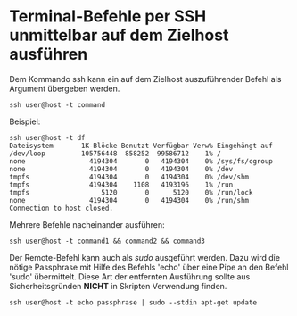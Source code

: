 # Terminal-Befehle per SSH unmittelbar auf dem Zielhost ausführen

Dem Kommando ssh kann ein auf dem Zielhost auszuführender Befehl als Argument übergeben werden.
```
ssh user@host -t command
```

Beispiel:
```
ssh user@host -t df
Dateisystem       1K-Blöcke Benutzt Verfügbar Verw% Eingehängt auf
/dev/loop         105756448  858252  99586712    1% /
none                4194304       0   4194304    0% /sys/fs/cgroup
none                4194304       0   4194304    0% /dev
tmpfs               4194304       0   4194304    0% /dev/shm
tmpfs               4194304    1108   4193196    1% /run
tmpfs                  5120       0      5120    0% /run/lock
none                4194304       0   4194304    0% /run/shm
Connection to host closed.
```

Mehrere Befehle nacheinander ausführen:
```
ssh user@host -t command1 && command2 && command3
```

Der Remote-Befehl kann auch als *sudo* ausgeführt werden.
Dazu wird die nötige Passphrase mit Hilfe des Befehls 'echo' über eine Pipe an den Befehl 'sudo' übermittelt.
Diese Art der entfernten Ausführung sollte aus Sicherheitsgründen **NICHT** in Skripten Verwendung finden.
```
ssh user@host -t echo passphrase | sudo --stdin apt-get update
```
